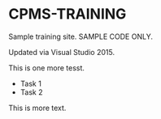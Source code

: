 # CPMS-TRAINING
Sample training site. SAMPLE CODE ONLY.

Updated via Visual Studio 2015.

This is one more tesst.
* Task 1
* Task 2

This is more text.
